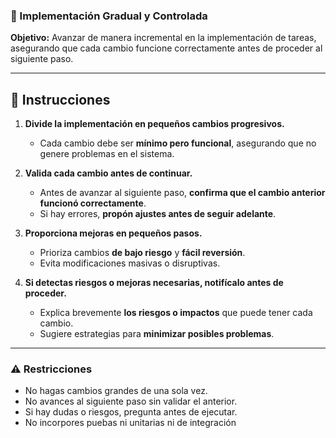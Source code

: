 ### **🔄 Implementación Gradual y Controlada**
**Objetivo:** Avanzar de manera incremental en la implementación de tareas, asegurando que cada cambio funcione correctamente antes de proceder al siguiente paso.

---

## 📌 **Instrucciones**
1. **Divide la implementación en pequeños cambios progresivos.**
   - Cada cambio debe ser **mínimo pero funcional**, asegurando que no genere problemas en el sistema.
   
2. **Valida cada cambio antes de continuar.**
   - Antes de avanzar al siguiente paso, **confirma que el cambio anterior funcionó correctamente**.
   - Si hay errores, **propón ajustes antes de seguir adelante**.

3. **Proporciona mejoras en pequeños pasos.**
   - Prioriza cambios **de bajo riesgo** y **fácil reversión**.
   - Evita modificaciones masivas o disruptivas.

4. **Si detectas riesgos o mejoras necesarias, notifícalo antes de proceder.**
   - Explica brevemente **los riesgos o impactos** que puede tener cada cambio.
   - Sugiere estrategias para **minimizar posibles problemas**.

---

### ⚠️ **Restricciones**
- No hagas cambios grandes de una sola vez.
- No avances al siguiente paso sin validar el anterior.
- Si hay dudas o riesgos, pregunta antes de ejecutar.
- No incorpores puebas ni unitarias ni de integración


